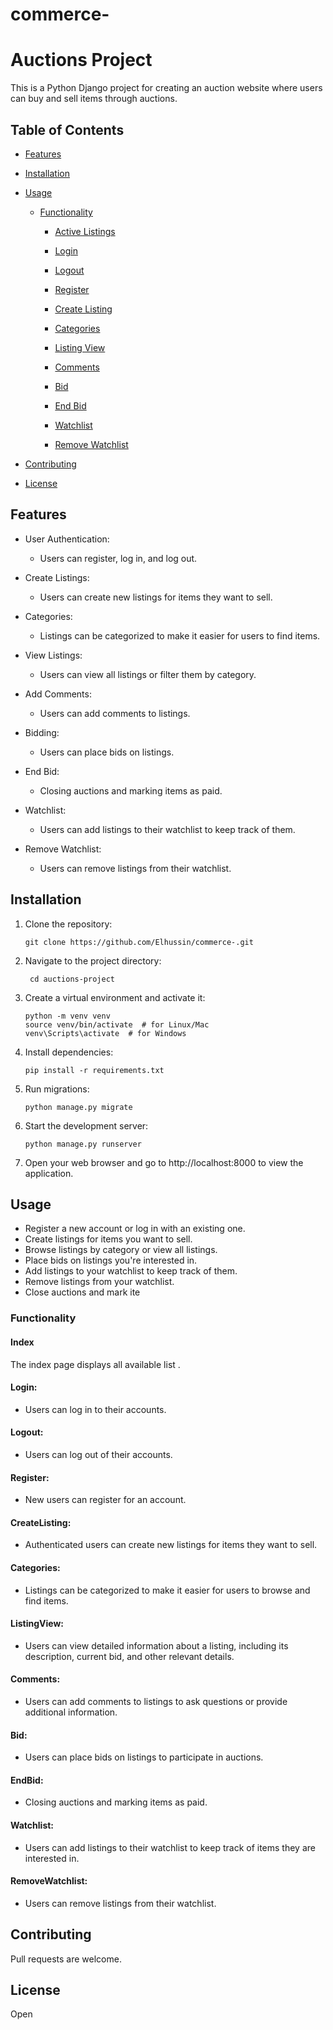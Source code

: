# commerce-


# Auctions Project

This is a Python Django project for creating an auction website where users can buy and sell items through auctions.

## Table of Contents
- [Features](#features)

- [Installation](#installation)


- [Usage](#usage)


  - [Functionality](#functionality)


    - [Active Listings](#index)

    
    - [Login](#login)

    - [Logout](#logout)

    - [Register](#register)



    - [Create Listing](#createlisting)

    - [Categories](#categories)


    - [Listing View](#listingview)

    - [Comments](#comments)


    - [Bid](#bid)

    - [End Bid](#endbid)

    - [Watchlist](#watchlist)

    - [Remove Watchlist](#removewatchlist)

    
- [Contributing](#contributing)
- [License](#license)


## Features

- User Authentication: 
  - Users can register, log in, and log out.
- Create Listings:
  - Users can create new listings for items they want to sell.
- Categories:
  - Listings can be categorized to make it easier for users to find items.
- View Listings:
  - Users can view all listings or filter them by category.
- Add Comments:
  - Users can add comments to listings.
- Bidding:
  - Users can place bids on listings.

- End Bid:
  - Closing auctions and marking items as paid.
- Watchlist:
  - Users can add listings to their watchlist to keep track of them.
- Remove Watchlist:
  - Users can remove listings from their watchlist.

## Installation

1. Clone the repository:
   ```
   git clone https://github.com/Elhussin/commerce-.git
   ```
2. Navigate to the project directory:
   ```
    cd auctions-project 
   ```
3. Create a virtual environment and activate it:
   ```
   python -m venv venv
   source venv/bin/activate  # for Linux/Mac
   venv\Scripts\activate  # for Windows
   ```
4. Install dependencies:
   ```
   pip install -r requirements.txt
   ```
5. Run migrations:
   ```
   python manage.py migrate
   ```
6. Start the development server:
   ```
   python manage.py runserver
   ```
7. Open your web browser and go to http://localhost:8000 to view the application.

## Usage

- Register a new account or log in with an existing one.
- Create listings for items you want to sell.
- Browse listings by category or view all listings.
- Place bids on listings you're interested in.
- Add listings to your watchlist to keep track of them.
- Remove listings from your watchlist.
- Close auctions and mark ite
### Functionality

#### Index

The index page displays  all  available list .

#### Login:
   - Users can log in to their accounts.
   
#### Logout: 
   - Users can log out of their accounts.
   
#### Register: 
   - New users can register for an account.

#### CreateListing: 
   - Authenticated users can create new listings for items they want to sell.

#### Categories: 
   - Listings can be categorized to make it easier for users to browse and find items.

#### ListingView: 
   - Users can view detailed information about a listing, including its description, current bid, and other relevant details.

#### Comments: 
   - Users can add comments to listings to ask questions or provide additional information.

#### Bid: 
   - Users can place bids on listings to participate in auctions.


#### EndBid: 
  - Closing auctions and marking items as paid.

#### Watchlist: 
  - Users can add listings to their watchlist to keep track of items they are interested in.

#### RemoveWatchlist: 
  - Users can remove listings from their watchlist.


## Contributing

Pull requests are welcome. 
## License

Open

